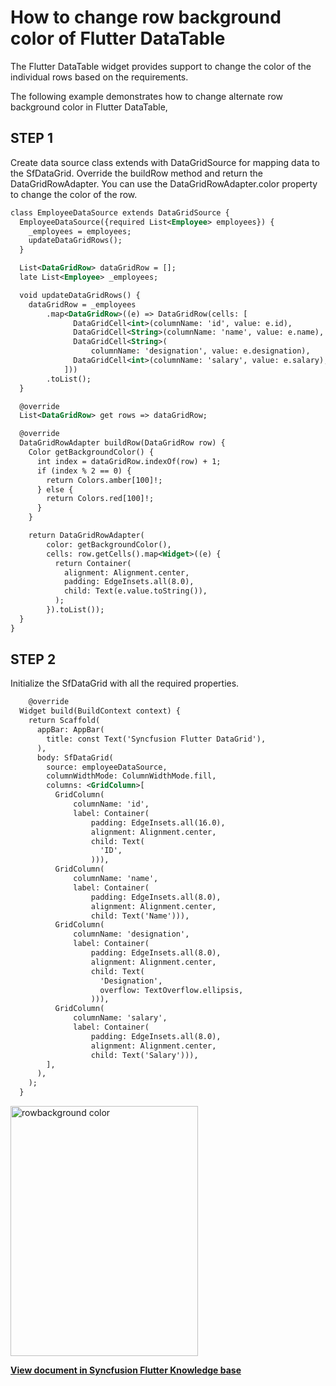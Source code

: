 # How to change row background color of Flutter DataTable

The Flutter DataTable widget provides support to change the color of the individual rows based on the requirements.

The following example demonstrates how to change alternate row background color in Flutter DataTable,

## STEP 1
Create data source class extends with DataGridSource for mapping data to the SfDataGrid. 
Override the buildRow method and return the DataGridRowAdapter. You can use the DataGridRowAdapter.color property to change the color of the row.
```xml
class EmployeeDataSource extends DataGridSource {
  EmployeeDataSource({required List<Employee> employees}) {
    _employees = employees;
    updateDataGridRows();
  }

  List<DataGridRow> dataGridRow = [];
  late List<Employee> _employees;

  void updateDataGridRows() {
    dataGridRow = _employees
        .map<DataGridRow>((e) => DataGridRow(cells: [
              DataGridCell<int>(columnName: 'id', value: e.id),
              DataGridCell<String>(columnName: 'name', value: e.name),
              DataGridCell<String>(
                  columnName: 'designation', value: e.designation),
              DataGridCell<int>(columnName: 'salary', value: e.salary),
            ]))
        .toList();
  }

  @override
  List<DataGridRow> get rows => dataGridRow;

  @override
  DataGridRowAdapter buildRow(DataGridRow row) {
    Color getBackgroundColor() {
      int index = dataGridRow.indexOf(row) + 1;
      if (index % 2 == 0) {
        return Colors.amber[100]!;
      } else {
        return Colors.red[100]!;
      }
    }

    return DataGridRowAdapter(
        color: getBackgroundColor(),
        cells: row.getCells().map<Widget>((e) {
          return Container(
            alignment: Alignment.center,
            padding: EdgeInsets.all(8.0),
            child: Text(e.value.toString()),
          );
        }).toList());
  }
}
```

## STEP 2
Initialize the SfDataGrid with all the required properties.

```xml
    @override
  Widget build(BuildContext context) {
    return Scaffold(
      appBar: AppBar(
        title: const Text('Syncfusion Flutter DataGrid'),
      ),
      body: SfDataGrid(
        source: employeeDataSource,
        columnWidthMode: ColumnWidthMode.fill,
        columns: <GridColumn>[
          GridColumn(
              columnName: 'id',
              label: Container(
                  padding: EdgeInsets.all(16.0),
                  alignment: Alignment.center,
                  child: Text(
                    'ID',
                  ))),
          GridColumn(
              columnName: 'name',
              label: Container(
                  padding: EdgeInsets.all(8.0),
                  alignment: Alignment.center,
                  child: Text('Name'))),
          GridColumn(
              columnName: 'designation',
              label: Container(
                  padding: EdgeInsets.all(8.0),
                  alignment: Alignment.center,
                  child: Text(
                    'Designation',
                    overflow: TextOverflow.ellipsis,
                  ))),
          GridColumn(
              columnName: 'salary',
              label: Container(
                  padding: EdgeInsets.all(8.0),
                  alignment: Alignment.center,
                  child: Text('Salary'))),
        ],
      ),
    );
  } 
```

<img alt="rowbackground color"  src="https://www.syncfusion.com/uploads/user/kb/flut/flut-4292/flut-4292_img1.jpeg" width="300" height="400" />

**[View document in Syncfusion Flutter Knowledge base](https://www.syncfusion.com/kb/12523/how-to-change-row-background-color-of-flutter-datatable-sfdatagrid)**